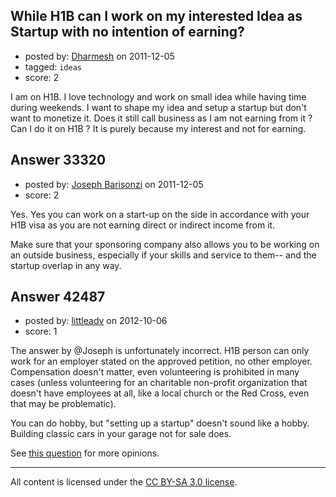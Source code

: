## While H1B can I work on my interested Idea as Startup with no intention of earning?

- posted by: [Dharmesh](https://stackexchange.com/users/-1/14828-dharmesh) on 2011-12-05
- tagged: `ideas`
- score: 2

I am on H1B. I love technology and work on small idea while having time during weekends. I want to shape my idea and setup a startup but don't want to monetize it. Does it still call business as I am not earning from it ? Can I do it on H1B ? It is purely because my interest and not for earning.


## Answer 33320

- posted by: [Joseph Barisonzi](https://stackexchange.com/users/-1/8791-joseph-barisonzi) on 2011-12-05
- score: 2

Yes. 
Yes you can work on a start-up on the side in accordance with your H1B visa as you are not earning direct or indirect income from it. 

Make sure that your sponsoring company also allows you to be working on an outside business, especially if your skills and service to them-- and the startup overlap in any way. 


## Answer 42487

- posted by: [littleadv](https://stackexchange.com/users/-1/13808-littleadv) on 2012-10-06
- score: 1

<p>The answer by @Joseph is unfortunately incorrect. H1B person can only work for an employer stated on the approved petition, no other employer. Compensation doesn't matter, even volunteering is prohibited in many cases (unless volunteering for an charitable non-profit organization that doesn't have employees at all, like a local church or the Red Cross, even that may be problematic).</p>

<p>You can do hobby, but "setting up a startup" doesn't sound like a hobby. Building classic cars in your garage not for sale does.</p>

<p>See <a href="http://answers.onstartups.com/questions/6719/anyone-started-a-company-while-on-h1b-visa?rq=1">this question</a> for more opinions.</p>




---

All content is licensed under the [CC BY-SA 3.0 license](https://creativecommons.org/licenses/by-sa/3.0/).
